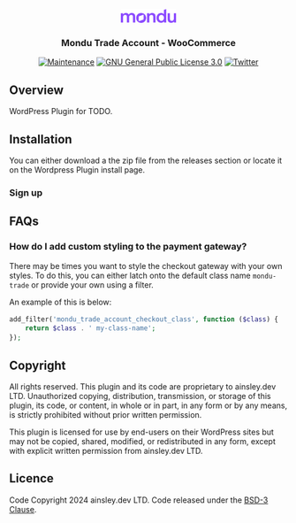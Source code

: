 <div align="center">
<img width="100" height="25" src="res/logo.svg" alt="Errors Logo"/>
<h3 align="center">Mondu Trade Account - WooCommerce</h3>

[![Maintenance](https://img.shields.io/badge/Maintained%3F-yes-green.svg)](https://GitHub.com/Naereen/StrapDown.js/graphs/commit-activity)
[![GNU General Public License 3.0](https://img.shields.io/github/license/ainsleyclark/squidge.svg)](https://www.gnu.org/licenses/gpl-3.0.en.html)
[![Twitter](https://img.shields.io/twitter/follow/ainsleydev)](https://twitter.com/ainsleydev)

</div>

## Overview

WordPress Plugin for TODO.

## Installation

You can either download a the zip file from the releases section or locate it on the Wordpress Plugin install page.

### Sign up

## FAQs

### How do I add custom styling to the payment gateway?

There may be times you want to style the checkout gateway with your own styles. To do this, you can either latch onto
the default class name `mondu-trade` or provide your own using a filter.

An example of this is below:

```php
add_filter('mondu_trade_account_checkout_class', function ($class) {
	return $class . ' my-class-name';
});
```

## Copyright

All rights reserved. This plugin and its code are proprietary to ainsley.dev LTD. Unauthorized copying, distribution,
transmission, or storage of this plugin, its code, or content, in whole or in part, in any form or by any means, is
strictly prohibited without prior written permission.

This plugin is licensed for use by end-users on their WordPress sites but may not be copied, shared, modified, or
redistributed in any form, except with explicit written permission from ainsley.dev LTD.

## Licence

Code Copyright 2024 ainsley.dev LTD. Code released under the [BSD-3 Clause](LICENSE).
